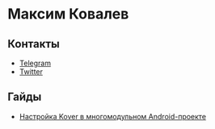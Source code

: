 # Максим Ковалев

## Контакты

- [Telegram](https://t.me/oneel12)
- [Twitter](https://twitter.com/0neel)

## Гайды

- [Настройка Kover в многомодульном Android-проекте](kover.md)